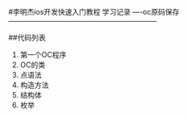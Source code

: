 #李明杰ios开发快速入门教程 学习记录
—-oc原码保存
—————————————————————

##代码列表
1. 第一个OC程序
2. OC的类
2. 点语法
3. 构造方法
4. 结构体
5. 枚举